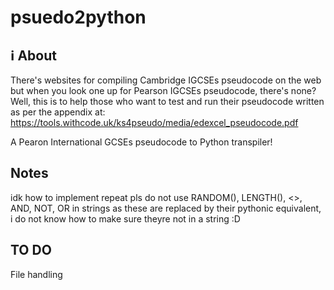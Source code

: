 # psuedo2python
## ℹ About 
There's websites for compiling Cambridge IGCSEs pseudocode on the web but when you look one up for Pearson IGCSEs pseudocode, there's none?
Well, this is to help those who want to test and run their pseudocode written as per the appendix at:
https://tools.withcode.uk/ks4pseudo/media/edexcel_pseudocode.pdf

A Pearon International GCSEs pseudocode to Python transpiler!
## Notes
idk how to implement repeat
pls do not use RANDOM(), LENGTH(), <>, AND, NOT, OR in strings as these are replaced by their pythonic equivalent, i do not know how to make sure theyre not in a string :D
## TO DO
File handling